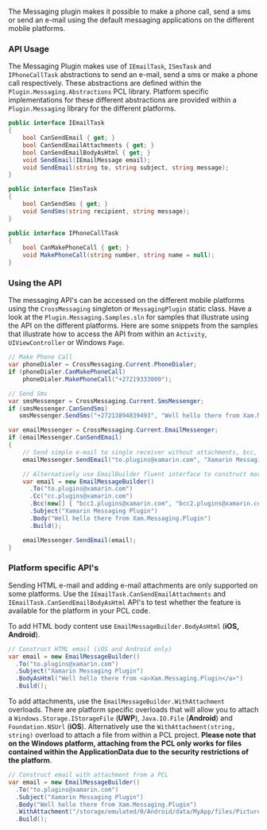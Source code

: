 
The Messaging plugin makes it possible to make a phone call, send a sms or send an e-mail using the default messaging applications on the different mobile platforms.

### API Usage

The Messaging Plugin makes use of `IEmailTask`, `ISmsTask` and `IPhoneCallTask` abstractions to send an e-mail, send a sms or make a phone call respectively.  These abstractions are defined within the `Plugin.Messaging.Abstractions` PCL library.  Platform specific implementations for these different abstractions are provided within a `Plugin.Messaging` library for the different platforms.

```csharp
public interface IEmailTask
{
    bool CanSendEmail { get; }
    bool CanSendEmailAttachments { get; }
    bool CanSendEmailBodyAsHtml { get; }
    void SendEmail(IEmailMessage email);
    void SendEmail(string to, string subject, string message);
}
```

```csharp
public interface ISmsTask
{
    bool CanSendSms { get; }
    void SendSms(string recipient, string message);
}
```

```csharp
public interface IPhoneCallTask
{
	bool CanMakePhoneCall { get; }
    void MakePhoneCall(string number, string name = null);
}
```

### Using the API 
The messaging API's can be accessed on the different mobile platforms using the `CrossMessaging` singleton or `MessagingPlugin` static class.  Have a look at the `Plugin.Messaging.Samples.sln` for samples that illustrate using the API on the different platforms. Here are some snippets from the samples that illustrate how to access the API from within an `Activity`, `UIViewController` or Windows `Page`.  

```csharp
// Make Phone Call
var phoneDialer = CrossMessaging.Current.PhoneDialer;
if (phoneDialer.CanMakePhoneCall) 
	phoneDialer.MakePhoneCall("+27219333000");

// Send Sms
var smsMessenger = CrossMessaging.Current.SmsMessenger;
if (smsMessenger.CanSendSms)
   smsMessenger.SendSms("+27213894839493", "Well hello there from Xam.Messaging.Plugin");

var emailMessenger = CrossMessaging.Current.EmailMessenger;
if (emailMessenger.CanSendEmail)
{
	// Send simple e-mail to single receiver without attachments, bcc, cc etc.
	emailMessenger.SendEmail("to.plugins@xamarin.com", "Xamarin Messaging Plugin", "Well hello there from Xam.Messaging.Plugin");

	// Alternatively use EmailBuilder fluent interface to construct more complex e-mail with multiple recipients, bcc, attachments etc. 
    var email = new EmailMessageBuilder()
      .To("to.plugins@xamarin.com")
      .Cc("cc.plugins@xamarin.com")
      .Bcc(new[] { "bcc1.plugins@xamarin.com", "bcc2.plugins@xamarin.com" })
      .Subject("Xamarin Messaging Plugin")
      .Body("Well hello there from Xam.Messaging.Plugin")
      .Build();

    emailMessenger.SendEmail(email);
}           
```

### Platform specific API's

Sending HTML e-mail and adding e-mail attachments are only supported on some platforms.  Use the ```IEmailTask.CanSendEmailAttachments``` and ```IEmailTask.CanSendEmailBodyAsHtml``` API's to test whether the feature is available for the platform in your PCL code.  

To add HTML body content use ```EmailMessageBuilder.BodyAsHtml``` (**iOS, Android**).  

```csharp
// Construct HTML email (iOS and Android only)
var email = new EmailMessageBuilder()
  .To("to.plugins@xamarin.com")
  .Subject("Xamarin Messaging Plugin")
  .BodyAsHtml("Well hello there from <a>Xam.Messaging.Plugin</a>")
  .Build();
```

To add attachments, use the ```EmailMessageBuilder.WithAttachment``` overloads.  There are platform specific overloads that will allow you to attach a `Windows.Storage.IStorageFile` (**UWP**), `Java.IO.File` (**Android**) and `Foundation.NSUrl` (**iOS**).  Alternatively use the `WithAttachment(string, string)` overload to attach a file from within a PCL project. **Please note that on the Windows platform, attaching from the PCL only works for files contained within the ApplicationData due to the security restrictions of the platform**.  

```csharp
// Construct email with attachment from a PCL
var email = new EmailMessageBuilder()
  .To("to.plugins@xamarin.com")
  .Subject("Xamarin Messaging Plugin")
  .Body("Well hello there from Xam.Messaging.Plugin")
  .WithAttachment("/storage/emulated/0/Android/data/MyApp/files/Pictures/temp/IMG_20141224_114954.jpg", "image/jpeg");
  .Build();
```
